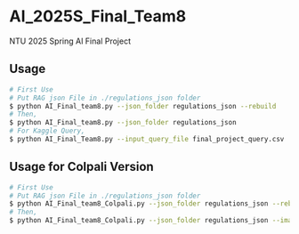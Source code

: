 # AI_2025S_Final_Team8
NTU 2025 Spring AI Final Project

## Usage
```sh
# First Use
# Put RAG json File in ./regulations_json folder
$ python AI_Final_team8.py --json_folder regulations_json --rebuild
# Then,
$ python AI_Final_team8.py --json_folder regulations_json
# For Kaggle Query,
$ python AI_Final_Team8.py --input_query_file final_project_query.csv
```
## Usage for Colpali Version
```sh
# First Use
# Put RAG json File in ./regulations_json folder
$ python AI_Final_team8_Colpali.py --json_folder regulations_json --rebuild
# Then,
$ python AI_Final_team8_Colpali.py --json_folder regulations_json --image"./img"
```
